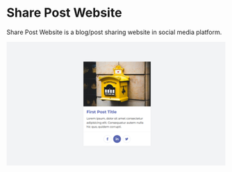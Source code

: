 # Share Post Website 
Share Post Website is a blog/post sharing website in social media platform.

[![Share Post Website](./assets/images/github-preview.png?raw=true "Share Post Website")](https://share-post-website-dev-z.netlify.app/)